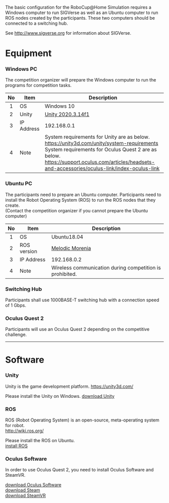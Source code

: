 The basic configuration for the RoboCup@Home Simulation requires a Windows computer to run SIGVerse as well as an Ubuntu computer to run ROS nodes created by the participants. These two computers should be connected to a switching hub.  

See http://www.sigverse.org for information about SIGVerse.

# Equipment

### Windows PC

The competition organizer will prepare the Windows computer to run the programs for competition tasks.

| No | Item       | Description    |
|:--:| ---------- |----------------|
| 1  | OS         | Windows 10     |
| 2  | Unity      | [Unity 2020.3.14f1][download unity] |
| 3  | IP Address | 192.168.0.1    |
| 4  | Note       | System requirements for Unity are as below.<br>https://unity3d.com/unity/system-requirements<br> System requirements for Oculus Quest 2 are as below.<br>https://support.oculus.com/articles/headsets-and-accessories/oculus-link/index-oculus-link |

### Ubuntu PC

The participants need to prepare an Ubuntu computer. Participants need to install the Robot Operating System (ROS) to run the ROS nodes that they create.  
(Contact the competition organizer if you cannot prepare the Ubuntu computer)

| No | Item       | Description    |
|:--:| ---------- |----------------|
| 1  | OS         | Ubuntu18.04    |
| 2  | ROS version| [Melodic Morenia][ros installation] |
| 3  | IP Address | 192.168.0.2    |
| 4  | Note       | Wireless communication during competition is prohibited. |

### Switching Hub

Participants shall use 1000BASE-T switching hub with a connection speed of 1 Gbps.

### Oculus Quest 2

Participants will use an Oculus Quest 2 depending on the competitive challenge.

[download unity]:https://unity3d.com/get-unity/download/archive "download"
[ros installation]:http://wiki.ros.org/melodic/Installation/Ubuntu "installation"

----------------------------------

# Software

### Unity

Unity is the game development platform.
https://unity3d.com/

Please install the Unity on Windows.
[download Unity][download unity]

### ROS

ROS (Robot Operating System) is an open-source, meta-operating system for robot.  
http://wiki.ros.org/

Please install the ROS on Ubuntu.  
[install ROS][ros installation]

### Oculus Software

In order to use Oculus Quest 2, you need to install Oculus Software and SteamVR.

[download Oculus Software](https://www.oculus.com/setup/)  
[download Steam](https://store.steampowered.com/about/)  
[download SteamVR](https://store.steampowered.com/app/250820/SteamVR/)  
